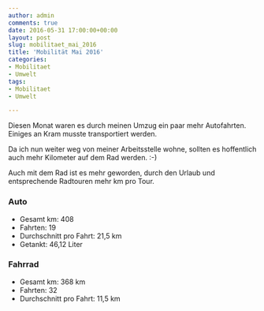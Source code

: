 ```yaml
---
author: admin
comments: true
date: 2016-05-31 17:00:00+00:00
layout: post
slug: mobilitaet_mai_2016
title: 'Mobilität Mai 2016'
categories:
- Mobilitaet
- Umwelt
tags:
- Mobilitaet
- Umwelt

---
```


Diesen Monat waren es durch meinen Umzug ein paar mehr Autofahrten. Einiges an Kram musste transportiert werden. 

Da ich nun weiter weg von meiner Arbeitsstelle wohne, sollten es hoffentlich auch mehr Kilometer auf dem Rad werden. :-)

Auch mit dem Rad ist es mehr geworden, durch den Urlaub und entsprechende Radtouren mehr km pro Tour.

### Auto

- Gesamt km: 408
- Fahrten: 19
- Durchschnitt pro Fahrt: 21,5 km
- Getankt: 46,12 Liter

### Fahrrad

- Gesamt km: 368 km
- Fahrten: 32
- Durchschnitt pro Fahrt: 11,5 km
